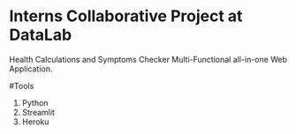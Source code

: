 # Interns Collaborative Project at DataLab
Health Calculations and Symptoms Checker Multi-Functional all-in-one Web Application.

#Tools

1. Python
2. Streamlit
3. Heroku
